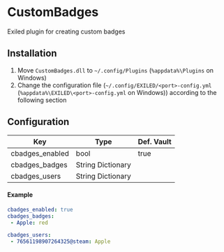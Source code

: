 # CustomBadges
Exiled plugin for creating custom badges
## Installation
1. Move `CustomBadges.dll` to `~/.config/Plugins` (`%appdata%\Plugins` on Windows)
1. Change the configuration file (`~/.config/EXILED/<port>-config.yml` (`%appdata%\EXILED\<port>-config.yml` on Windows)) according to the following section
## Configuration
| Key             | Type              | Def. Vault |
|-----------------|-------------------|------------|
| cbadges_enabled | bool              | true       |
| cbadges_badges  | String Dictionary |            |
| cbadges_users   | String Dictionary |            |
#### Example
```yaml
cbadges_enabled: true
cbadges_badges:
 - Apple: red

cbadges_users:
 - 76561198907264325@steam: Apple
```
